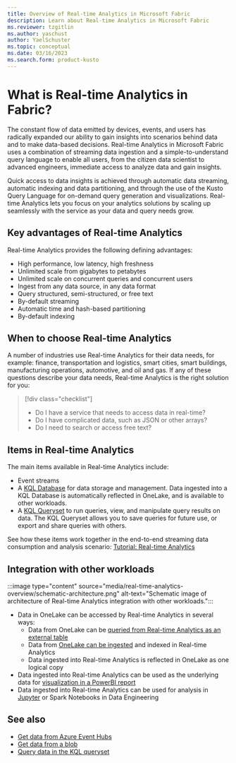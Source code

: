```yaml
---
title: Overview of Real-time Analytics in Microsoft Fabric
description: Learn about Real-time Analytics in Microsoft Fabric
ms.reviewer: tzgitlin
ms.author: yaschust
author: YaelSchuster
ms.topic: conceptual
ms.date: 03/16/2023
ms.search.form: product-kusto
---
```

# What is Real-time Analytics in Fabric?

The constant flow of data emitted by devices, events, and users has radically expanded our ability to gain insights into scenarios behind data and to make data-based decisions. Real-time Analytics in Microsoft Fabric uses a combination of streaming data ingestion and a simple-to-understand query language to enable all users, from the citizen data scientist to advanced engineers, immediate access to analyze data and gain insights. 

Quick access to data insights is achieved through automatic data streaming, automatic indexing and data partitioning, and through the use of the Kusto Query Language for on-demand query generation and visualizations. Real-time Analytics lets you focus on your analytics solutions by scaling up seamlessly with the service as your data and query needs grow.

## Key advantages of Real-time Analytics

Real-time Analytics provides the following defining advantages:

* High performance, low latency, high freshness
* Unlimited scale from gigabytes to petabytes
* Unlimited scale on concurrent queries and concurrent users
* Ingest from any data source, in any data format
* Query structured, semi-structured, or free text
* By-default streaming
* Automatic time and hash-based partitioning
* By-default indexing

## When to choose Real-time Analytics

A number of industries use Real-time Analytics for their data needs, for example: finance, transportation and logistics, smart cities, smart buildings, manufacturing operations, automotive, and oil and gas. If any of these questions describe your data needs, Real-time Analytics is the right solution for you:

> [!div class="checklist"]
>
> * Do I have a service that needs to access data in real-time?
> * Do I have complicated data, such as JSON or other arrays?
> * Do I need to search or access free text?

## Items in Real-time Analytics

The main items available in Real-time Analytics include:

* Event streams <!-- which do what? -->
* A [KQL Database](create-database.md) for data storage and management. Data ingested into a KQL Database is automatically reflected in OneLake, and is available to other workloads.
* A [KQL Queryset](kusto-query-set.md) to run queries, view, and manipulate query results on data. The KQL Queryset allows you to save queries for future use, or export and share queries with others.

See how these items work together in the end-to-end streaming data consumption and analysis scenario: [Tutorial: Real-time Analytics](realtime-analytics-tutorial.md)

## Integration with other workloads

:::image type="content" source="media/real-time-analytics-overview/schematic-architecture.png" alt-text="Schematic image of architecture of Real-time Analytics integration with other workloads.":::

* Data in OneLake can be accessed by Real-time Analytics in several ways:
    * Data from OneLake can be [queried from Real-time Analytics as an external table](onelake-shortcut.md)
    * Data from [OneLake can be ingested](get-data-onelake.md) and indexed in Real-time Analytics
    * Data ingested into Real-time Analytics is reflected in OneLake as one logical copy
* Data ingested into Real-time Analytics can be used as the underlying data for [visualization in a PowerBI report](create-powerbi-report.md)
* Data ingested into Real-time Analytics can be used for analysis in [Jupyter](jupyter-notebook.md) or Spark Notebooks in Data Engineering

## See also

* [Get data from Azure Event Hubs](get-data-event-hub.md)
* [Get data from a blob](get-data-blob.md)
* [Query data in the KQL queryset](kusto-query-set.md)
